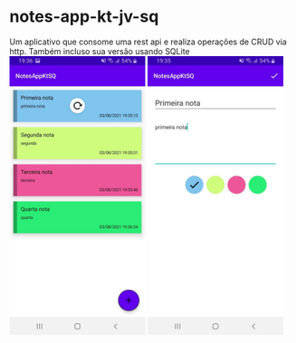 # notes-app-kt-jv-sq
Um aplicativo que consome uma rest api e realiza operações de CRUD via http. Também incluso sua versão usando SQLite
<img src="imgs/main-swipe.jpg" width=240 heigh=240 /> <img src="imgs/editor.jpg" width=240 heigh=240 />
